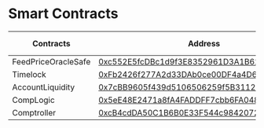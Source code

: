 # Smart Contracts

<table><thead><tr><th width="209.18528610354224">Contracts</th><th width="447">Address</th><th data-type="checkbox">Contract Verified</th></tr></thead><tbody><tr><td>FeedPriceOracleSafe</td><td><a href="https://scan.meter.io/address/0xc552e5fcdbc1d9f3e8352961d3a1b62e5e34bd79">0xc552E5fcDBc1d9f3E8352961D3A1B62E5E34bd79</a></td><td>true</td></tr><tr><td>Timelock</td><td><a href="https://scan.meter.io/address/0xfb2426f277a2d33dab0ce00df4a4d67c46aa5b3f">0xFb2426f277A2d33DAb0ce00DF4a4D67c46aa5b3F</a></td><td>false</td></tr><tr><td>AccountLiquidity</td><td><a href="https://scan.meter.io/address/0x7cBB9605f439d5106506259f5B3112801Ea18084">0x7cBB9605f439d5106506259f5B3112801Ea18084</a></td><td>true</td></tr><tr><td>CompLogic</td><td><a href="https://scan.meter.io/address/0x5ee48e2471a8fa4faddff7cbb6fa0489d951f9b8">0x5eE48E2471a8fA4FADDFF7cbb6FA0489D951f9b8</a></td><td>true</td></tr><tr><td>Comptroller</td><td><a href="https://scan.meter.io/address/0xcb4cdda50c1b6b0e33f544c98420722093b7aa88">0xcB4cdDA50C1B6B0E33F544c98420722093B7Aa88</a></td><td>true</td></tr></tbody></table>
